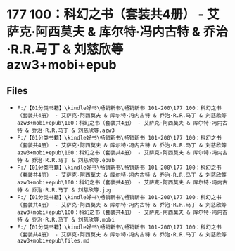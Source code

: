 # 177 100：科幻之书（套装共4册） - 艾萨克·阿西莫夫 & 库尔特·冯内古特 & 乔治·R.R.马丁 & 刘慈欣等 azw3+mobi+epub

## Files

- `F:/【01分类书籍】\kindle好书\畅销新书\畅销新书 101-200\177 100：科幻之书（套装共4册） - 艾萨克·阿西莫夫 & 库尔特·冯内古特 & 乔治·R.R.马丁 & 刘慈欣等 azw3+mobi+epub\100：科幻之书（套装共4册） - 艾萨克·阿西莫夫 & 库尔特·冯内古特 & 乔治·R.R.马丁 & 刘慈欣等.azw3`
- `F:/【01分类书籍】\kindle好书\畅销新书\畅销新书 101-200\177 100：科幻之书（套装共4册） - 艾萨克·阿西莫夫 & 库尔特·冯内古特 & 乔治·R.R.马丁 & 刘慈欣等 azw3+mobi+epub\100：科幻之书（套装共4册） - 艾萨克·阿西莫夫 & 库尔特·冯内古特 & 乔治·R.R.马丁 & 刘慈欣等.epub`
- `F:/【01分类书籍】\kindle好书\畅销新书\畅销新书 101-200\177 100：科幻之书（套装共4册） - 艾萨克·阿西莫夫 & 库尔特·冯内古特 & 乔治·R.R.马丁 & 刘慈欣等 azw3+mobi+epub\100：科幻之书（套装共4册） - 艾萨克·阿西莫夫 & 库尔特·冯内古特 & 乔治·R.R.马丁 & 刘慈欣等.jpg`
- `F:/【01分类书籍】\kindle好书\畅销新书\畅销新书 101-200\177 100：科幻之书（套装共4册） - 艾萨克·阿西莫夫 & 库尔特·冯内古特 & 乔治·R.R.马丁 & 刘慈欣等 azw3+mobi+epub\100：科幻之书（套装共4册） - 艾萨克·阿西莫夫 & 库尔特·冯内古特 & 乔治·R.R.马丁 & 刘慈欣等.mobi`
- `F:/【01分类书籍】\kindle好书\畅销新书\畅销新书 101-200\177 100：科幻之书（套装共4册） - 艾萨克·阿西莫夫 & 库尔特·冯内古特 & 乔治·R.R.马丁 & 刘慈欣等 azw3+mobi+epub\files.md`

